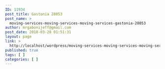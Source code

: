 ```yaml
---
ID: 11934
post_title: Gastonia 28053
post_name: >
  moving-services-moving-services-moving-services-gastonia-28053
author: mrgabonijeff@gmail.com
post_date: 2018-03-28 01:51:31
layout: page
link: >
  http://localhost/wordpress/moving-services-moving-services-moving-services-gastonia-28053/
published: true
tags: [ ]
categories: [ ]
---
```

